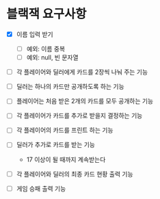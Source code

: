 # 블랙잭 요구사항
- [x] 이름 입력 받기
  - [ ] 예외: 이름 중복
  - [ ] 예외: null, 빈 문자열
- [ ] 각 플레이어와 딜러에게 카드를 2장씩 나눠 주는 기능
- [ ] 딜러는 하나의 카드만 공개하도록 하는 기능
- [ ] 플레이어는 처음 받은 2개의 카드를 모두 공개하는 기능
- [ ] 각 플레이어가 카드를 추가로 받을지 결정하는 기능
- [ ] 각 플레이어의 카드를 프린트 하는 기능
- [ ] 딜러가 추가로 카드를 받는 기능
	- 17 이상이 될 때까지 계속받는다
	
- [ ] 각 플레이어와 딜러의 최종 카드 현황 출력 기능
- [ ] 게임 승패 출력 기능
